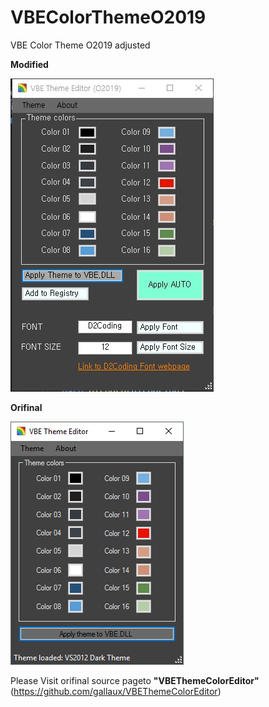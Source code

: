 # VBEColorThemeO2019

VBE Color Theme O2019 adjusted







**Modified**

![MainWindow](/MainWindowO2019.jpg)




**Orifinal**

![MainWindow](/ThemeEditor.png)


Please Visit orifinal source pageto **"VBEThemeColorEditor"**(https://github.com/gallaux/VBEThemeColorEditor)




